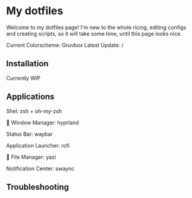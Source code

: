 # My dotfiles
Welcome to my dotfiles page! I'm new to the whole ricing, editing configs and creating scripts, so it will take some time, until this page looks nice.

Current Colorscheme: Gruvbox
Latest Update: /

## Installation
Currently WIP

## Applications
Shel: zsh + oh-my-zsh

 Window Manager: hyprland

Status Bar: waybar

Application Launcher: rofi

📂 File Manager: yazi

Notification Center: swaync

## Troubleshooting
